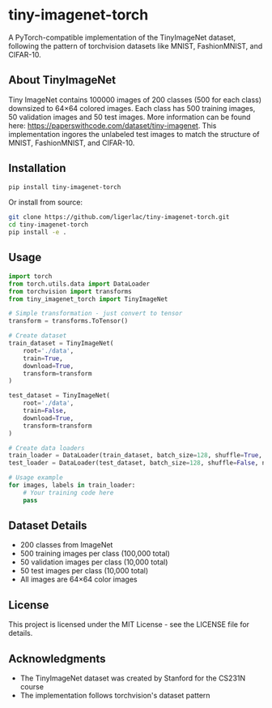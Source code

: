 # tiny-imagenet-torch

A PyTorch-compatible implementation of the TinyImageNet dataset, following the pattern of torchvision datasets like MNIST, FashionMNIST, and CIFAR-10.

## About TinyImageNet

Tiny ImageNet contains 100000 images of 200 classes (500 for each class) downsized to 64×64 colored images. Each class has 500 training images, 50 validation images and 50 test images. More information can be found here: https://paperswithcode.com/dataset/tiny-imagenet. This implementation ingores the unlabeled test images to match the structure of MNIST, FashionMNIST, and CIFAR-10. 

## Installation

```bash
pip install tiny-imagenet-torch
```

Or install from source:

```bash
git clone https://github.com/ligerlac/tiny-imagenet-torch.git
cd tiny-imagenet-torch
pip install -e .
```

## Usage

```python
import torch
from torch.utils.data import DataLoader
from torchvision import transforms
from tiny_imagenet_torch import TinyImageNet

# Simple transformation - just convert to tensor
transform = transforms.ToTensor()

# Create dataset
train_dataset = TinyImageNet(
    root='./data',
    train=True,
    download=True,
    transform=transform
)

test_dataset = TinyImageNet(
    root='./data',
    train=False,
    download=True,
    transform=transform
)

# Create data loaders
train_loader = DataLoader(train_dataset, batch_size=128, shuffle=True, num_workers=4)
test_loader = DataLoader(test_dataset, batch_size=128, shuffle=False, num_workers=4)

# Usage example
for images, labels in train_loader:
    # Your training code here
    pass
```

## Dataset Details

- 200 classes from ImageNet
- 500 training images per class (100,000 total)
- 50 validation images per class (10,000 total)
- 50 test images per class (10,000 total)
- All images are 64×64 color images

## License

This project is licensed under the MIT License - see the LICENSE file for details.

## Acknowledgments

- The TinyImageNet dataset was created by Stanford for the CS231N course
- The implementation follows torchvision's dataset pattern